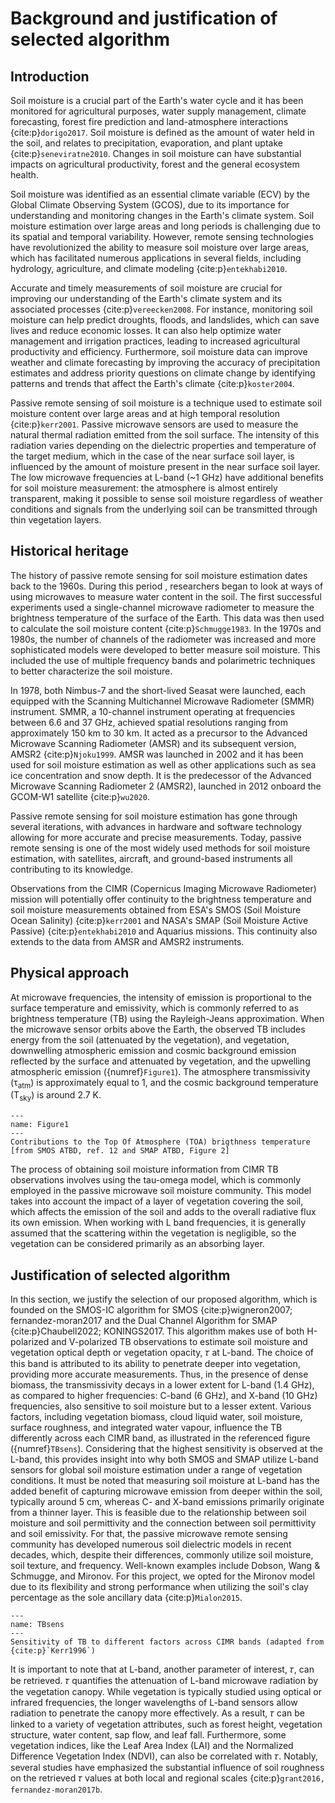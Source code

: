 # Background and justification of selected algorithm

## Introduction

Soil moisture is a crucial part of the Earth's water cycle and it has been monitored for agricultural purposes, water supply management, climate forecasting, forest fire prediction and land-atmosphere interactions {cite:p}`dorigo2017`. Soil moisture is defined as the amount of water held in the soil, and relates to precipitation, evaporation, and plant uptake {cite:p}`seneviratne2010`. Changes in soil moisture can have substantial impacts on agricultural productivity, forest and the general ecosystem health.

Soil moisture was identified as an essential climate variable (ECV) by the Global Climate Observing System (GCOS), due to its importance for understanding and monitoring changes in the Earth's climate system. Soil moisture estimation over large areas and long periods is challenging due to its spatial and temporal variability. However, remote sensing technologies have revolutionized the ability to measure soil moisture over large areas, which has facilitated numerous applications in several fields, including hydrology, agriculture, and climate modeling {cite:p}`entekhabi2010`.

Accurate and timely measurements of soil moisture are crucial for improving our understanding of the Earth's climate system and its associated processes {cite:p}`vereecken2008`. For instance, monitoring soil moisture can help predict droughts, floods, and landslides, which can save lives and reduce economic losses. It can also help optimize water management and irrigation practices, leading to increased agricultural productivity and efficiency. Furthermore, soil moisture data can improve weather and climate forecasting by improving the accuracy of precipitation estimates and address priority questions on climate change by identifying patterns and trends that affect the Earth's climate {cite:p}`koster2004`.

Passive remote sensing of soil moisture is a technique used to estimate soil moisture content over large areas and at high temporal resolution {cite:p}`kerr2001`. Passive microwave sensors are used to measure the natural thermal radiation emitted from the soil surface. The intensity of this radiation varies depending on the dielectric properties and temperature of the target medium, which in the case of the near surface soil layer, is influenced by the amount of moisture present in the near surface soil layer. The low microwave frequencies at L-band (~1 GHz) have additional benefits for soil moisture measurement: the atmosphere is almost entirely transparent, making it possible to sense soil moisture regardless of weather conditions and signals from the underlying soil can be transmitted through thin vegetation layers.

## Historical heritage
The history of passive remote sensing for soil moisture estimation dates back to the 1960s. During this period , researchers began to look at ways of using microwaves to measure water content in the soil. The first successful experiments used a single-channel microwave radiometer to measure the brightness temperature of the surface of the Earth. This data was then used to calculate the soil moisture content {cite:p}`Schmugge1983`. In the 1970s and 1980s, the number of channels of the radiometer was increased and more sophisticated models were developed to better measure soil moisture. This included the use of multiple frequency bands and polarimetric techniques to better characterize the soil moisture. 

In 1978, both Nimbus-7 and the short-lived Seasat were launched, each equipped with the Scanning Multichannel Microwave Radiometer (SMMR) instrument. SMMR, a 10-channel instrument operating at frequencies between 6.6 and 37 GHz, achieved spatial resolutions ranging from approximately 150 km to 30 km. It acted as a precursor to the Advanced Microwave Scanning Radiometer (AMSR) and its subsequent version, AMSR2 {cite:p}`Njoku1999`. AMSR was launched in 2002 and it has been used for soil moisture estimation as well as other applications such as sea ice concentration and snow depth. It is the predecessor of the Advanced Microwave Scanning Radiometer 2 (AMSR2), launched  in 2012 onboard the GCOM-W1 satellite {cite:p}`wu2020`.

Passive remote sensing for soil moisture estimation has gone through several iterations, with advances in hardware and software technology allowing for more accurate and precise measurements. Today, passive remote sensing is one of the most widely used methods for soil moisture estimation, with satellites, aircraft, and ground-based instruments all contributing to its knowledge.

Observations from the CIMR (Copernicus Imaging Microwave Radiometer) mission will potentially offer continuity to the brightness temperature and soil moisture measurements obtained from ESA's SMOS (Soil Moisture Ocean Salinity) {cite:p}`kerr2001` and NASA's SMAP (Soil Moisture Active Passive) {cite:p}`entekhabi2010` and Aquarius missions. This continuity also extends to the data from AMSR and AMSR2 instruments.


## Physical approach

At microwave frequencies, the intensity of emission is proportional to the surface temperature and emissivity, which is commonly referred to as brightness temperature (TB) using the Rayleigh-Jeans approximation. When the microwave sensor orbits above the Earth, the observed TB includes energy from the soil (attenuated by the vegetation), and vegetation, downwelling atmospheric emission and cosmic background emission reflected by the surface and attenuated by vegetation, and the upwelling atmospheric emission ({numref}`Figure1`). The atmosphere transmissivity (τ<sub>atm</sub>) is approximately equal to 1, and the cosmic background temperature (T<sub>sky</sub>) is around 2.7 K. 

```{figure} /images/TB_contributions.jpg
--- 
name: Figure1
---
Contributions to the Top Of Atmosphere (TOA) brigthness temperature [from SMOS ATBD, ref. 12 and SMAP ATBD, Figure 2]
```

The process of obtaining soil moisture information from CIMR TB observations involves using the tau-omega model, which is commonly employed in the passive microwave soil moisture community. This model takes into account the impact of a layer of vegetation covering the soil, which affects the emission of the soil and adds to the overall radiative flux its own emission. When working with L band frequencies, it is generally assumed that the scattering within the vegetation is negligible, so the vegetation can be considered primarily as an absorbing layer.

## Justification of selected algorithm

In this section, we justify the selection of our proposed algorithm, which is founded on the SMOS-IC algorithm for SMOS {cite:p}wigneron2007; fernandez-moran2017 and the Dual Channel Algorithm for SMAP {cite:p}Chaubell2022; KONINGS2017. This algorithm makes use of both H-polarized and V-polarized TB observations to estimate soil moisture and vegetation optical depth or vegetation opacity, 𝜏 at L-band. The choice of this band is attributed to its ability to penetrate deeper into vegetation, providing more accurate measurements. Thus, in the presence of dense biomass, the transmissivity decays in a lower extent for L-band (1.4 GHz), as compared to higher frequencies: C-band (6 GHz), and X-band (10 GHz) frequencies, also sensitive to soil moisture but to a lesser extent. Various factors, including vegetation biomass, cloud liquid water, soil moisture, surface roughness, and integrated water vapour, influence the TB differently across each CIMR band, as illustrated in the referenced figure ({numref}`TBsens`). Considering that the highest sensitivity is observed at the L-band, this provides insight into why both SMOS and SMAP utilize L-band sensors for global soil moisture estimation under a range of vegetation conditions. It must be noted that measuring soil moisture at L-band has the added benefit of capturing microwave emission from deeper within the soil, typically around 5 cm, whereas C- and X-band emissions primarily originate from a thinner layer. This is feasible due to the relationship between soil moisture and soil permittivity and the connection between soil permittivity and soil emissivity. For that, the passive microwave remote sensing community has developed numerous soil dielectric models in recent decades, which, despite their differences, commonly utilize soil moisture, soil texture, and frequency. Well-known examples include Dobson, Wang & Schmugge, and Mironov. For this project, we opted for the Mironov model due to its flexibility and strong performance when utilizing the soil's clay percentage as the sole ancillary data {cite:p}`Mialon2015`.


```{figure} /images/TB_sensitivity.jpg
--- 
name: TBsens
---
Sensitivity of TB to different factors across CIMR bands (adapted from {cite:p}`Kerr1996`)
```

It is important to note that at L-band, another parameter of interest, 𝜏, can be retrieved. 𝜏 quantifies the attenuation of L-band microwave radiation by the vegetation canopy. While vegetation is typically studied using optical or infrared frequencies, the longer wavelengths of L-band sensors allow radiation to penetrate the canopy more effectively. As a result, 𝜏 can be linked to a variety of vegetation attributes, such as forest height, vegetation structure, water content, sap flow, and leaf fall. Furthermore, some vegetation indices, like the Leaf Area Index (LAI) and the Normalized Difference Vegetation Index (NDVI), can also be correlated with 𝜏. Notably, several studies have emphasized the substantial influence of soil roughness on the retrieved 𝜏 values at both local and regional scales {cite:p}`grant2016, fernandez-moran2017b`.
